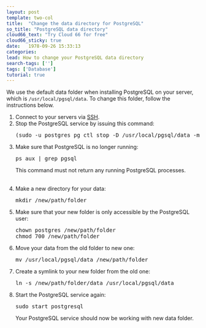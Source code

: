 ```yaml
---
layout: post
template: two-col
title:  "Change the data directory for PostgreSQL"
so_title: "PostgreSQL data directory"
cloud66_text: "Try Cloud 66 for free"
cloud66_sticky: true
date:   1978-09-26 15:33:13
categories: 
lead: How to change your PostgreSQL data directory
search-tags: ['']
tags: ['Database']
tutorial: true
---
```


We use the default data folder when installing PostgreSQL on your server, which is  <code>/usr/local/pgsql/data</code>.
To change this folder, follow the instructions below.

<ol>
<li>Connect to your servers via <a href="/how-to/shell-to-your-servers.html">SSH</a>.</li>

<li>Stop the PostgreSQL service by issuing this command:</li>
<pre class="terminal">
(sudo -u postgres pg_ctl stop -D /usr/local/pgsql/data -m i -t 5 || true) && sudo stop postgresql  
</pre>

<li>Make sure that PostgreSQL is no longer running:</li>

<pre class="terminal">
ps aux | grep pgsql
</pre>

This command must not return any running PostgreSQL processes.<br/><br/>

<li>Make a new directory for your data:</li>
<pre class="terminal">
mkdir /new/path/folder
</pre>

<li>Make sure that your new folder is only accessible by the PostgreSQL user:</li>
<pre class="terminal">
chown postgres /new/path/folder
chmod 700 /new/path/folder
</pre>

<li>Move your data from the old folder to new one:</li>
<pre class="terminal">
mv /usr/local/pgsql/data /new/path/folder
</pre>

<li>Create a symlink to your new folder from the old one:</li>
<pre class="terminal">
ln -s /new/path/folder/data /usr/local/pgsql/data
</pre>

<li>Start the PostgreSQL service again:</li>
<pre class="terminal">
sudo start postgresql
</pre>

Your PostgreSQL service should now be working with new data folder.
</ol>
